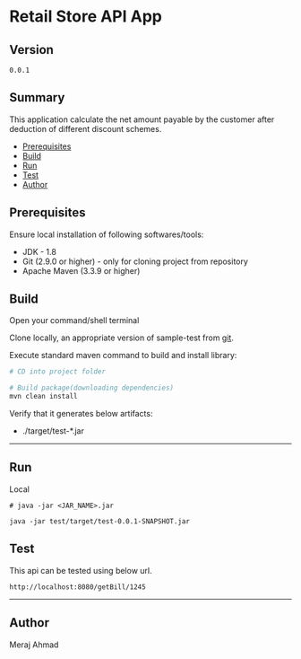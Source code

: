 # Retail Store API App #

## Version ##

`0.0.1`

## Summary ##

This application calculate the net amount payable by the customer after deduction of different discount schemes.

* [Prerequisites](#markdown-header-prerequisites)
* [Build](#markdown-header-build)
* [Run](#markdown-header-run)
* [Test](#markdown-header-test)
* [Author](#markdown-header-author)

## Prerequisites ##

Ensure local installation of following softwares/tools:

* JDK - 1.8
* Git (2.9.0 or higher) - only for cloning project from repository
* Apache Maven (3.3.9 or higher)


## Build

Open your command/shell terminal

Clone locally, an appropriate version of sample-test from [git](https://github.com/sammeraj1/xebia_test).

Execute standard maven command to build and install library:

~~~bash
# CD into project folder

# Build package(downloading dependencies)
mvn clean install
~~~
Verify that it generates below artifacts:

* ./target/test-*.jar

---

## Run

Local

```
# java -jar <JAR_NAME>.jar

java -jar test/target/test-0.0.1-SNAPSHOT.jar

```

## Test

This api can be tested using below url.

`http://localhost:8080/getBill/1245`

---

## Author ##

Meraj Ahmad
